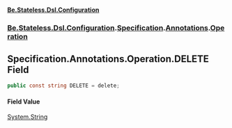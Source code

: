 #### [Be.Stateless.Dsl.Configuration](README.md 'README')
### [Be.Stateless.Dsl.Configuration](Be.Stateless.Dsl.Configuration.md 'Be.Stateless.Dsl.Configuration').[Specification](Specification.md 'Be.Stateless.Dsl.Configuration.Specification').[Annotations](Specification.Annotations.md 'Be.Stateless.Dsl.Configuration.Specification.Annotations').[Operation](Specification.Annotations.Operation.md 'Be.Stateless.Dsl.Configuration.Specification.Annotations.Operation')

## Specification.Annotations.Operation.DELETE Field

```csharp
public const string DELETE = delete;
```

#### Field Value
[System.String](https://docs.microsoft.com/en-us/dotnet/api/System.String 'System.String')